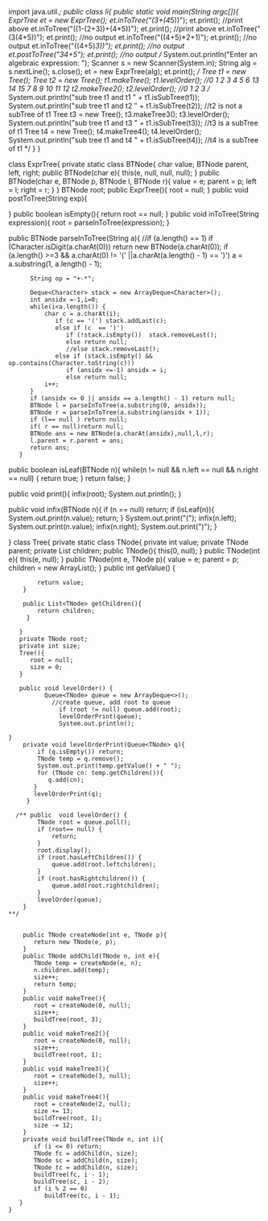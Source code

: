 

 import java.util.*;
public class li{
   public static void main(String argc[]){
      ExprTree et = new ExprTree();
      et.inToTree("(3+(4*5))");
      et.print(); //print above
      et.inToTree("((1-(2+3))+(4*5))");
      et.print(); //print above
      et.inToTree("(3(4+5))");
      et.print(); //no output
      et.inToTree("((4+5)*2+1)");
      et.print(); //no output
      et.inToTree("((4+5)*3))");
      et.print(); //no output
      et.postToTree("34+5");
      et.print(); //no output
/*
      System.out.println("Enter an algebraic expression: ");
      Scanner s = new Scanner(System.in);
      String alg =  s.nextLine();
      s.close();
      et = new ExprTree(alg);
      et.print();
*/
      Tree t1 = new Tree();
      Tree t2 = new Tree();
      t1.makeTree();
      t1.levelOrder();	//0 1 2 3 4 5 6 13 14 15 7 8 9 10 11 12
      t2.makeTree2();
      t2.levelOrder();	//0 1 2 3
/*    System.out.println("sub tree t1 and t1 " + t1.isSubTree(t1));
      System.out.println("sub tree t1 and t2 " + t1.isSubTree(t2)); //t2 is not a subTree of t1
      Tree t3 = new Tree();
      t3.makeTree3();
      t3.levelOrder();
      System.out.println("sub tree t1 and t3 " + t1.isSubTree(t3)); //t3 is a subTree of t1
      Tree t4 = new Tree();
      t4.makeTree4();
      t4.levelOrder();
      System.out.println("sub tree t1 and t4 " + t1.isSubTree(t4)); //t4 is a subTree of t1
*/
   }
}
      
class ExprTree{
   private static class BTNode{
      char value;
      BTNode parent, left, right;
      public BTNode(char e){
        this(e, null, null, null);
      }
      public BTNode(char e, BTNode p, BTNode l, BTNode r){
	value = e;
	parent = p;
	left = l;
	right = r;
      }
   }
   BTNode root;
   public ExprTree(){
      root = null;
   }
   public void postToTree(String exp){
	      
   }
public boolean isEmpty(){
      return root == null;
   }
   public void inToTree(String expression){
         root = parseInToTree(expression);
   }

   public BTNode parseInToTree(String a){
	      //if (a.length() == 1)
	    	 if (Character.isDigit(a.charAt(0))) return new BTNode(a.charAt(0));
	      if (a.length() >=3 && a.charAt(0) != '(' ||a.charAt(a.length() - 1) == ')')
	      a = a.substring(1, a.length() - 1);
	     
	      String op = "+-*";
	    
	      Deque<Character> stack = new ArrayDeque<Character>();
	      int ansidx =-1,i=0;
	      while(i<a.length()) {
	    	  char c = a.charAt(i);
		         if (c == '(') stack.addLast(c);
				 else if (c  == ')')
				    if (!stack.isEmpty())  stack.removeLast();
				    else return null;
				    //else stack.removeLast();
				 else if (stack.isEmpty() && op.contains(Character.toString(c)))
				    if (ansidx <=-1) ansidx = i;
				    else return null;
		      i++;
	      }
	      if (ansidx <= 0 || ansidx == a.length() - 1) return null;
	      BTNode l = parseInToTree(a.substring(0, ansidx));
	      BTNode r = parseInToTree(a.substring(ansidx + 1));
	      if (l== null ) return null;
	      if( r == null)return null;
	      BTNode ans = new BTNode(a.charAt(ansidx),null,l,r);
	      l.parent = r.parent = ans;
	      return ans;
	   }

 public boolean isLeaf(BTNode n){ 
	 while(n != null && n.left == null && n.right == null) {
	 return true;
	}
		 return false;
 }

 
 public void print(){
	   infix(root);
	  System.out.println();
 }
 
 
 
 
 public void infix(BTNode n){
     if (n == null) return;
     if (isLeaf(n)){
	 System.out.print(n.value);
	 return;
     }
     System.out.print("(");
     infix(n.left);
     System.out.print(n.value);
     infix(n.right);
     System.out.print(")");
  }

}
class Tree{
	private static class TNode{
	      private int value;
	      private TNode parent;
	      private List<TNode> children;
	      public TNode(){
	         this(0, null);
	      }
	      public TNode(int e){
	         this(e, null);
	      }
	      public TNode(int e, TNode p){
	         value = e;
	         parent = p;
	         children = new ArrayList<TNode>();
	      }
		public int getValue() {
			 
			return value;
		}
		
		public List<TNode> getChildren(){
	        return children;
	     }
		
	   }
	   private TNode root;
	   private int size;
	   Tree(){
	      root = null;
	      size = 0;
	   }
	   
	   public void levelOrder() {
	    	  Queue<TNode> queue = new ArrayDeque<>();
	    		//create queue, add root to queue
	    	      if (root != null) queue.add(root);
	    	      levelOrderPrint(queue);
	    	      System.out.println();
		
	}
	    private void levelOrderPrint(Queue<TNode> q){
	        if (q.isEmpty()) return;
	        TNode temp = q.remove();
	        System.out.print(temp.getValue() + " ");
	        for (TNode cn: temp.getChildren()){
	           q.add(cn);
	       }
	       levelOrderPrint(q);
	     }
	   
	  /** public  void levelOrder() {
			TNode root = queue.poll();
			if (root== null) {
				return;
			}
			root.display();
			if (root.hasLeftChildren()) {
				queue.add(root.leftchildren);
			}
			if (root.hasRightchildren()) {
				queue.add(root.rightchildren);
			}
			levelOrder(queue);
		}
	**/    
	   
	    
	    public TNode createNode(int e, TNode p){
	       return new TNode(e, p);
	    }
	    public TNode addChild(TNode n, int e){
	       TNode temp = createNode(e, n);
	       n.children.add(temp);
	       size++;
	       return temp;
	    }
	    public void makeTree(){
	       root = createNode(0, null);
	       size++;
	       buildTree(root, 3);
	    }
	    public void makeTree2(){
	       root = createNode(0, null); 
	       size++; 
	       buildTree(root, 1);
	    }
	    public void makeTree3(){
	       root = createNode(3, null); 
	       size++; 
	    }
	    public void makeTree4(){
	       root = createNode(2, null); 
	       size += 13; 
	       buildTree(root, 1);
	       size -= 12;
	    }
	    private void buildTree(TNode n, int i){
	       if (i <= 0) return;
	       TNode fc = addChild(n, size);
	       TNode sc = addChild(n, size);
	       TNode tc = addChild(n, size);
	       buildTree(fc, i - 1);
	       buildTree(sc, i - 2);
	       if (i % 2 == 0)
	          buildTree(tc, i - 1);
	   }
	}   
